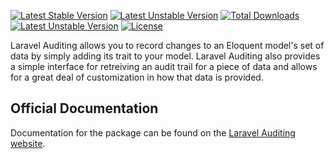 
[![Latest Stable Version](https://poser.pugx.org/owen-it/laravel-auditing/version)](https://packagist.org/packages/owen-it/laravel-auditing)
[![Latest Unstable Version](https://poser.pugx.org/owen-it/laravel-auditing/version)](https://packagist.org/packages/owen-it/laravel-auditing)
[![Total Downloads](https://poser.pugx.org/owen-it/laravel-auditing/downloads)](https://packagist.org/packages/owen-it/laravel-auditing)
[![Latest Unstable Version](https://poser.pugx.org/owen-it/laravel-auditing/v/unstable)](//packagist.org/packages/owen-it/laravel-auditing)
[![License](https://poser.pugx.org/owen-it/laravel-auditing/license.svg)](https://packagist.org/packages/owen-it/laravel-auditing)

Laravel Auditing allows you to record changes to an Eloquent model's set of data by simply adding its trait to your model. Laravel Auditing also provides a simple interface for retreiving an audit trail for a piece of data and allows for a great deal of customization in how that data is provided.

## Official Documentation

Documentation for the package can be found on the [Laravel Auditing website](http://laravel-auditing.herokuapp.com/).
